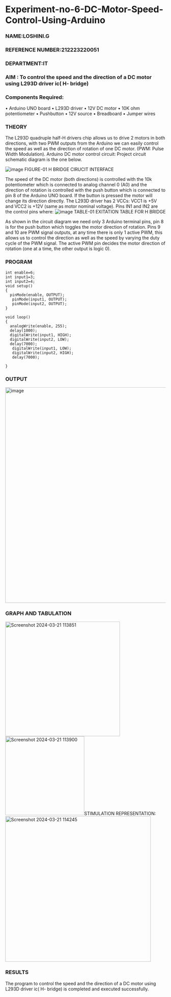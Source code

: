 # Experiment-no-6-DC-Motor-Speed-Control-Using-Arduino
### NAME:LOSHINI.G
### REFERENCE NUMBER:212223220051
### DEPARTMENT:IT
### AIM : To control the speed and the direction of a DC motor using L293D driver ic( H- bridge)

### Components Required:
•	Arduino UNO board
•	L293D driver
•	12V DC motor
•	10K ohm potentiometer
•	Pushbutton
•	12V source
•	Breadboard
•	Jumper wires
### THEORY 
The L293D quadruple half-H drivers chip allows us to drive 2 motors in both directions, with two PWM outputs from the Arduino we can easily control the speed as well as the direction of rotation of one DC motor. (PWM: Pulse Width Modulation).
Arduino DC motor control circuit:
Project circuit schematic diagram is the one below.

![image](https://user-images.githubusercontent.com/36288975/167763051-b230c183-afc5-46f2-ba95-0f95e10dd6c9.png)
FIGURE-01 H BRIDGE CIRUCIT INTERFACE 
 
The speed of the DC motor (both directions) is controlled with the 10k potentiometer which is connected to analog channel 0 (A0) and the direction of rotation is controlled with the push button which is connected to pin 8 of the Arduino UNO board. If the button is pressed the motor will change its direction directly.
The L293D driver has 2 VCCs: VCC1 is +5V and VCC2 is +12V (same as motor nominal voltage). Pins IN1 and IN2 are the control pins where:
![image](https://user-images.githubusercontent.com/36288975/167763120-1421c2c5-8381-49eb-b376-03f6e1113b7a.png)
TABLE-01 EXITATION TABLE FOR H BRIDGE 

As shown in the circuit diagram we need only 3 Arduino terminal pins, pin 8 is for the push button which toggles the motor direction of rotation. Pins 9 and 10 are PWM signal outputs, at any time there is only 1 active PWM, this allows us to control the direction as well as the speed by varying the duty cycle of the PWM signal. The active PWM pin decides the motor direction of rotation (one at a time, the other output is logic 0).

### PROGRAM
```
int enable=6;
int input1=3;
int input2=4;
void setup()
{
  pinMode(enable, OUTPUT);
   pinMode(input1, OUTPUT);
   pinMode(input2, OUTPUT);
}

void loop()
{
  analogWrite(enable, 255);
  delay(1000); 
  digitalWrite(input1, HIGH);
  digitalWrite(input2, LOW);
  delay(7000);
   digitalWrite(input1, LOW);
   digitalWrite(input2, HIGH);
   delay(7000);
  
}
```

### OUTPUT
<img width="677" alt="image" src="https://github.com/Loshini2301/Experiment-no-7-DC-Motor-Speed-Control-Using-Arduino/assets/150007305/bcbe34fe-231d-4367-8214-ca554575821a">


### GRAPH AND TABULATION 
<img width="360" alt="Screenshot 2024-03-21 113851" src="https://github.com/Loshini2301/Experiment-no-7-DC-Motor-Speed-Control-Using-Arduino/assets/150007305/bb74d69b-251d-418c-a83a-453acc49359f">
<img width="248" alt="Screenshot 2024-03-21 113900" src="https://github.com/Loshini2301/Experiment-no-7-DC-Motor-Speed-Control-Using-Arduino/assets/150007305/fb4acfeb-2e18-4c4b-a3d7-adc7468dc470"


### STIMULATION REPRESENTATION:
<img width="457" alt="Screenshot 2024-03-21 114245" src="https://github.com/Loshini2301/Experiment-no-7-DC-Motor-Speed-Control-Using-Arduino/assets/150007305/0a2f2f80-6adb-437f-bde7-20e8e18dd658">

### RESULTS 
The program to control the speed and the direction of a DC motor using L293D driver ic( H- bridge) is completed and executed successfully.

